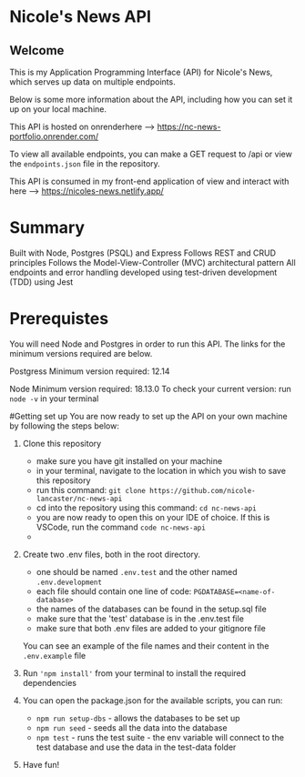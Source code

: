 # Nicole's News API

## Welcome

This is my Application Programming Interface (API) for Nicole's News, which serves up data on multiple endpoints.

Below is some more information about the API, including how you can set it up on your local machine.

This API is hosted on onrenderhere --> https://nc-news-portfolio.onrender.com/ 

To view all available endpoints, you can make a GET request to /api or view the `endpoints.json` file in the repository.

This API is consumed in my front-end application of view and interact with here --> https://nicoles-news.netlify.app/


# Summary

Built with Node, Postgres (PSQL) and Express
Follows REST and CRUD principles
Follows the Model-View-Controller (MVC) architectural pattern
All endpoints and error handling developed using test-driven development (TDD) using Jest

# Prerequistes
You will need Node and Postgres in order to run this API. The links for the minimum versions required are below.

Postgress
Minimum version required: 12.14

Node
Minimum version required: 18.13.0
To check your current version: run `node -v` in your terminal

#Getting set up
You are now ready to set up the API on your own machine by following the steps below:

1. Clone this repository
    - make sure you have git installed on your machine
    - in your terminal, navigate to the location in which you wish to save this repository
    - run this command: `git clone https://github.com/nicole-lancaster/nc-news-api`
    - cd into the repository using this command: `cd nc-news-api`
    - you are now ready to open this on your IDE of choice. If this is VSCode, run the command `code nc-news-api`
    - 

2. Create two .env files, both in the root directory. 
    - one should be named `.env.test` and the other named `.env.development`
    - each file should contain one line of code: `PGDATABASE=<name-of-database>`
    - the names of the databases can be found in the setup.sql file
    - make sure that the 'test' database is in the .env.test file
    - make sure that both .env files are added to your gitignore file

    You can see an example of the file names and their content in the `.env.example` file
   

3. Run `'npm install'` from your terminal to install the required dependencies
   

4. You can open the package.json for the available scripts, you can run:
    - `npm run setup-dbs` - allows the databases to be set up
    - `npm run seed` - seeds all the data into the database
    - `npm test` - runs the test suite - the env variable will connect to the test database and use the data in the test-data folder
      

5. Have fun!



